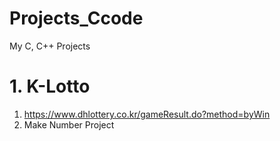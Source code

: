 # Projects_Ccode
My C, C++ Projects

# 1. K-Lotto
1. https://www.dhlottery.co.kr/gameResult.do?method=byWin
2. Make Number Project
